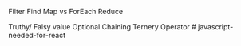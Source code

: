 Filter
Find
Map vs ForEach
Reduce

Truthy/ Falsy value
Optional Chaining
Ternery Operator
#   j a v a s c r i p t - n e e d e d - f o r - r e a c t  
 
